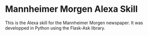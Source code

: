 # Mannheimer Morgen Alexa Skill

This is the Alexa skill for the Mannheimer Morgen newspaper.
It was developped in Python using the Flask-Ask library.
